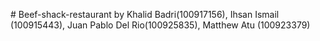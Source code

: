#   B e e f - s h a c k - r e s t a u r a n t 
by Khalid Badri(100917156), Ihsan Ismail (100915443), Juan Pablo Del Rio(100925835), Matthew Atu (100923379)
 
 
